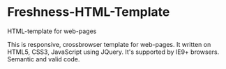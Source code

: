 # Freshness-HTML-Template
HTML-template for web-pages

This is responsive, crossbrowser template for web-pages. It written on HTML5, CSS3, JavaScript using JQuery. It's supported by IE9+ browsers. Semantic and valid code.
